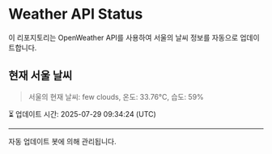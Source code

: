 
# Weather API Status

이 리포지토리는 OpenWeather API를 사용하여 서울의 날씨 정보를 자동으로 업데이트합니다.

## 현재 서울 날씨
> 서울의 현재 날씨: few clouds, 온도: 33.76°C, 습도: 59%

⏳ 업데이트 시간: 2025-07-29 09:34:24 (UTC)

---
자동 업데이트 봇에 의해 관리됩니다.
